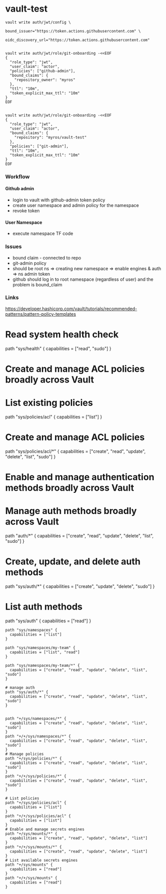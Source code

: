 # vault-test


```
vault write auth/jwt/config \
                                     bound_issuer="https://token.actions.githubusercontent.com" \
                                     oidc_discovery_url="https://token.actions.githubusercontent.com"
```

```

vault write auth/jwt/role/git-onboarding -<<EOF
{
  "role_type": "jwt",
  "user_claim": "actor",
  "policies": ["github-admin"],
  "bound_claims": {
    "repository_owner": "myros"
  },
  "ttl": "10m", 
  "token_explicit_max_ttl": "10m"
}
EOF

```

```

vault write auth/jwt/role/git-onboarding -<<EOF
{
  "role_type": "jwt",
  "user_claim": "actor",
  "bound_claims": {
    "repository": "myros/vault-test"
  },
  "policies": ["git-admin"],
  "ttl": "10m", 
  "token_explicit_max_ttl": "10m"
}                                              
EOF

```


### Workflow

#### Github admin

* login to vault with github-admin token policy
* create user namespace and admin policy for the namespace
* revoke token

#### User Namespace

* execute namespace TF code

### Issues


* bound claim - connected to repo
* git-admin policy
* should be root ns => creating new namespace => enable engines & auth => ns admin token
* github should log in to root namespace (regardless of user) and the problem is bound_claim

### Links

https://developer.hashicorp.com/vault/tutorials/recommended-patterns/pattern-policy-templates


# Read system health check
path "sys/health"
{
  capabilities = ["read", "sudo"]
}

# Create and manage ACL policies broadly across Vault

# List existing policies
path "sys/policies/acl"
{
  capabilities = ["list"]
}

# Create and manage ACL policies
path "sys/policies/acl/*"
{
  capabilities = ["create", "read", "update", "delete", "list", "sudo"]
}

# Enable and manage authentication methods broadly across Vault

# Manage auth methods broadly across Vault
path "auth/*"
{
  capabilities = ["create", "read", "update", "delete", "list", "sudo"]
}

# Create, update, and delete auth methods
path "sys/auth/*"
{
  capabilities = ["create", "update", "delete", "sudo"]
}

# List auth methods
path "sys/auth"
{
  capabilities = ["read"]
}

```
path "sys/namespaces" {
  capabilities = ["list"]
}

path "sys/namespaces/my-team" {
  capabilities = ["list", "read"]
}

path "sys/namespaces/my-team/*" {
  capabilities = ["create", "read", "update", "delete", "list", "sudo"]
}

# manage auth
path "sys/auth/*" {
  capabilities = ["create", "read", "update", "delete", "list", "sudo"]
}

```


```

path "+/sys/namespaces/*" {
  capabilities = ["create", "read", "update", "delete", "list", "sudo"]
}
path "+/+/sys/namespaces/*" {
  capabilities = ["create", "read", "update", "delete", "list", "sudo"]
}
# Manage policies
path "+/sys/policies/*" {
  capabilities = ["create", "read", "update", "delete", "list", "sudo"]
}
path "+/+/sys/policies/*" {
  capabilities = ["create", "read", "update", "delete", "list", "sudo"]
}

# List policies
path "+/sys/policies/acl" {
  capabilities = ["list"]
}
path "+/+/sys/policies/acl" {
  capabilities = ["list"]
}
# Enable and manage secrets engines
path "+/sys/mounts/*" {
  capabilities = ["create", "read", "update", "delete", "list"]
}
path "+/+/sys/mounts/*" {
  capabilities = ["create", "read", "update", "delete", "list"]
}
# List available secrets engines
path "+/sys/mounts" {
  capabilities = ["read"]
}
path "+/+/sys/mounts" {
  capabilities = ["read"]
}

```